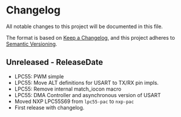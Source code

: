 # Changelog

All notable changes to this project will be documented in this file.

The format is based on [Keep a Changelog](https://keepachangelog.com/en/1.0.0/),
and this project adheres to [Semantic Versioning](https://semver.org/spec/v2.0.0.html).

<!-- next-header -->
## Unreleased - ReleaseDate
- LPC55: PWM simple
- LPC55: Move ALT definitions for USART to TX/RX pin impls. 
- LPC55: Remove internal match_iocon macro
- LPC55: DMA Controller and asynchronous version of USART
- Moved NXP LPC55S69 from `lpc55-pac` to `nxp-pac`
- First release with changelog.
